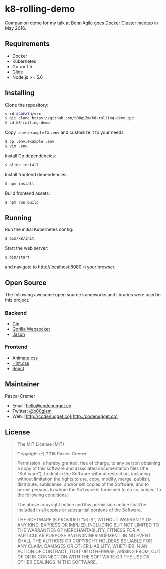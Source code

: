 # k8-rolling-demo

Companion demo for my talk at [Bonn Agile goes Docker Cluster](http://www.meetup.com/de-DE/Bonn-Agile/events/230821342/) meetup in May 2016.

## Requirements

* Docker
* Kubernetes
* Go >= 1.5
* [Glide](https://glide.sh/)
* Node.js >= 5.6

## Installing

Clone the repository:

```bash
$ cd $GOPATH/src
$ git clone https://github.com/b00giZm/k8-rolling-demo.git
$ cd k8-rolling-demo
```

Copy `.env.example` to `.env` and customize it to your needs

```bash
$ cp .env.example .env
$ vim .env
```

Install Go dependencies:

```bash
$ glide install
```

Install frontend dependencies:

```bash
$ npm install
```

Build frontend assets:

```bash
$ npm run build
```

## Running

Run the initial Kubernetes config:

```bash
$ bin/k8/init
```

Start the web server:

```bash
$ bin/start
```

and navigate to [http://localhost:8080](http://localhost:8080) in your browser.

## Open Source

The following awesome open source frameworks and libraries were used in this project.

### Backend

* [Gin](https://gin-gonic.github.io/gin/)
* [Gorilla Websocket](https://github.com/gorilla/websocket)
* [Jason](https://github.com/antonholmquist/jason)

### Frontend

* [Animate.css](http://daneden.github.io/animate.css/)
* [Hint.css](http://kushagragour.in/lab/hint/)
* [React](https://facebook.github.io/react/)

## Maintainer

Pascal Cremer

* Email: <hello@codenugget.co>
* Twitter: [@b00gizm](https://twitter.com/b00gizm)
* Web: [http://codenugget.co](http://codenugget.co)

## License

>The MIT License (MIT)
>
>Copyright (c) 2016 Pascal Cremer
>
>Permission is hereby granted, free of charge, to any person obtaining a copy
>of this software and associated documentation files (the "Software"), to deal
>in the Software without restriction, including without limitation the rights
>to use, copy, modify, merge, publish, distribute, sublicense, and/or sell
>copies of the Software, and to permit persons to whom the Software is
>furnished to do so, subject to the following conditions:
>
>The above copyright notice and this permission notice shall be included in all
>copies or substantial portions of the Software.
>
>THE SOFTWARE IS PROVIDED "AS IS", WITHOUT WARRANTY OF ANY KIND, EXPRESS OR IMPLIED, INCLUDING BUT NOT LIMITED TO THE WARRANTIES OF MERCHANTABILITY, FITNESS FOR A PARTICULAR PURPOSE AND NONINFRINGEMENT. IN NO EVENT SHALL THE AUTHORS OR COPYRIGHT HOLDERS BE LIABLE FOR ANY CLAIM, DAMAGES OR OTHER LIABILITY, WHETHER IN AN ACTION OF CONTRACT, TORT OR OTHERWISE, ARISING FROM, OUT OF OR IN CONNECTION WITH THE SOFTWARE OR THE USE OR OTHER DEALINGS IN THE SOFTWARE.
